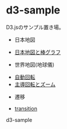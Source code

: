 d3-sample
=========
D3.jsのサンプル置き場。  

* 日本地図
 - [日本地図と棒グラフ](http://lisian.github.io/d3-sample/japan_map/)
* 世界地図(地球儀)
 - [自動回転](http://lisian.github.io/d3-sample/world_map/)
 - [主導回転とズーム](http://lisian.github.io/d3-sample/world_map/manual_rotation.html)
* 遷移
 - [transition](http://lisian.github.io/d3-sample/transition/)
 
d3-sample
